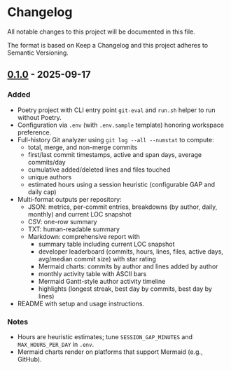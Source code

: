 # Changelog

All notable changes to this project will be documented in this file.

The format is based on Keep a Changelog and this project adheres to Semantic Versioning.

## [0.1.0] - 2025-09-17
### Added
- Poetry project with CLI entry point `git-eval` and `run.sh` helper to run without Poetry.
- Configuration via `.env` (with `.env.sample` template) honoring workspace preference.
- Full-history Git analyzer using `git log --all --numstat` to compute:
  - total, merge, and non-merge commits
  - first/last commit timestamps, active and span days, average commits/day
  - cumulative added/deleted lines and files touched
  - unique authors
  - estimated hours using a session heuristic (configurable GAP and daily cap)
- Multi-format outputs per repository:
  - JSON: metrics, per-commit entries, breakdowns (by author, daily, monthly) and current LOC snapshot
  - CSV: one-row summary
  - TXT: human-readable summary
  - Markdown: comprehensive report with
    - summary table including current LOC snapshot
    - developer leaderboard (commits, hours, lines, files, active days, avg/median commit size) with star rating
    - Mermaid charts: commits by author and lines added by author
    - monthly activity table with ASCII bars
    - Mermaid Gantt-style author activity timeline
    - highlights (longest streak, best day by commits, best day by lines)
- README with setup and usage instructions.

### Notes
- Hours are heuristic estimates; tune `SESSION_GAP_MINUTES` and `MAX_HOURS_PER_DAY` in `.env`.
- Mermaid charts render on platforms that support Mermaid (e.g., GitHub).

[0.1.0]: https://example.com/git-eval/releases/0.1.0

